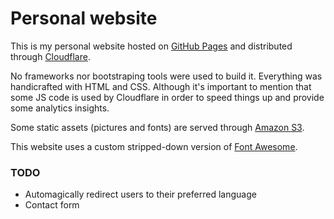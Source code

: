 # Personal website

This is my personal website hosted on [GitHub Pages](https://pages.github.com/) and distributed through
[Cloudflare](https://cloudflare.com).

No frameworks nor bootstraping tools were used to build it.
Everything was handicrafted with HTML and CSS. Although it's important to 
mention that some JS code is used by Cloudflare in order to speed things up 
and provide some analytics insights.

Some static assets (pictures and fonts) are served through [Amazon S3](https://aws.amazon.com/s3).

This website uses a custom stripped-down version of [Font Awesome](https://fontawesome.com/).

### TODO
- Automagically redirect users to their preferred language
- Contact form
